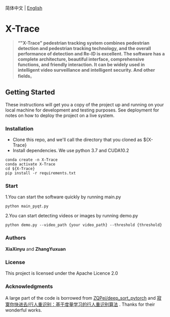 简体中文 | [English](README_en.md)

# X-Trace
> **“"X-Trace" pedestrian tracking system combines pedestrian detection and pedestrian tracking technology, and the overall performance of detection and Re-ID is excellent. The software has a complete architecture, beautiful interface, comprehensive functions, and friendly interaction. It can be widely used in intelligent video surveillance and intelligent security. And other fields**。



## Getting Started

These instructions will get you a copy of the project up and running on your local machine for development and testing purposes. See deployment for notes on how to deploy the project on a live system.



### Installation

* Clone this repo, and we'll call the directory that you cloned as ${X-Trace}
* Install dependencies. We use python 3.7 and CUDA10.2 

```
conda create -n X-Trace
conda activate X-Trace
cd ${X-Trace}
pip install -r requirements.txt
```

### 

### Start
1.You can start the software quickly by running main.py

```
python main_pyqt.py
```

2.You can start detecting videos or images by running demo.py
```
python demo.py --video_path {your video_path} --threshold {threshold}
```



### Authors
**XiaXinyu** and **ZhangYuxuan**

### License

This project is licensed under the Apache Licence 2.0


### Acknowledgments
A large part of the code is borrowed from [ZQPei/deep_sort_pytorch](https://github.com/ZQPei/deep_sort_pytorch) and [寂寞你快进去/行人重识别：基于度量学习的行人重识别算法](https://aistudio.baidu.com/aistudio/projectdetail/1199726) . Thanks for their wonderful works.